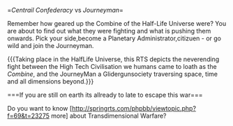 =*Centrail Confederacy* vs *Journeyman*=

Remember how geared up the Combine of the Half-Life Universe were? You are about to find out what they were fighting and what is pushing them onwards. Pick your side,become a Planetary Administrator,citizuen - or go wild and join the Journeyman.


{{{Taking place in the HalfLife Universe, this RTS depicts the neverending fight between the High Tech Civilisation we humans came to loath as the *Combine*, and the JourneyMan a Glidergunsociety traversing space, time and all dimensions beyond.}}}

===If you are still on earth its allready to late to escape this war===


Do you want to know [http://springrts.com/phpbb/viewtopic.php?f=69&t=23275 more] about Transdimensional Warfare?